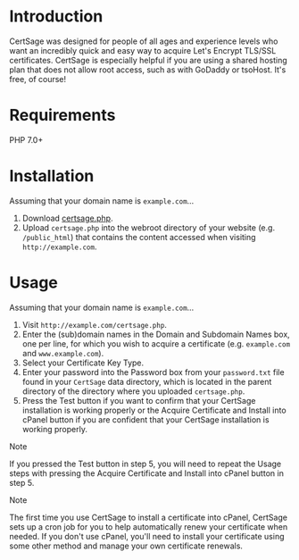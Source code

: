 # Introduction

CertSage was designed for people of all ages and experience levels who want an incredibly quick and easy way to acquire Let's Encrypt TLS/SSL certificates. CertSage is especially helpful if you are using a shared hosting plan that does not allow root access, such as with GoDaddy or tsoHost. It's free, of course!

# Requirements

PHP 7.0+

# Installation

Assuming that your domain name is `example.com`...

1. Download [certsage.php](certsage.php).
2. Upload `certsage.php` into the webroot directory of your website (e.g. `/public_html`) that contains the content accessed when visiting `http://example.com`.

# Usage

Assuming that your domain name is `example.com`...

1. Visit `http://example.com/certsage.php`.
2. Enter the (sub)domain names in the Domain and Subdomain Names box, one per line, for which you wish to acquire a certificate (e.g. `example.com` and `www.example.com`).
3. Select your Certificate Key Type.
4. Enter your password into the Password box from your `password.txt` file found in your `CertSage` data directory, which is located in the parent directory of the directory where you uploaded `certsage.php`.
5. Press the Test button if you want to confirm that your CertSage installation is working properly or the Acquire Certificate and Install into cPanel button if you are confident that your CertSage installation is working properly.

> [!NOTE]
> If you pressed the Test button in step 5, you will need to repeat the Usage steps with pressing the Acquire Certificate and Install into cPanel button in step 5.

> [!NOTE]
> The first time you use CertSage to install a certificate into cPanel, CertSage sets up a cron job for you to help automatically renew your certificate when needed. If you don't use cPanel, you'll need to install your certificate using some other method and manage your own certificate renewals.
